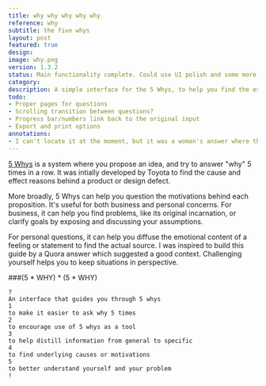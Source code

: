 ```yaml
---
title: why why why why why
reference: why
subtitle: the five whys
layout: post
featured: true
design: 
image: why.png
version: 1.3.2
status: Main functionality complete. Could use UI polish and some more Angular knowledge
category: 
description: A simple interface for the 5 Whys, to help you find the essence of your idea.
todo:
- Proper pages for questions
- Scrolling transition between questions?
- Progress bar/numbers link back to the original input
- Export and print options
annotations:
- I can't locate it at the moment, but it was a woman's answer where the gist was "how do you get over hating people?" She said nobody's worth her time to hate, and if she's still bothered, she asks herself 5 whys. She finds it important to locate the insecurity that is precipitating a hateful reaction, instead of focusing on the hater him/herself.
---
```


[5 Whys](http://en.wikipedia.org/wiki/5_Whys) is a system where you propose an idea, and try to answer "why" 5 times in a row. It was intially developed by Toyota to find the cause and effect reasons behind a product or design defect.

More broadly, 5 Whys can help you question the motivations behind each proposition. It's useful for both business and personal concerns. For business, it can help you find problems, like its original incarnation, or clarify goals by exposing and discussing your assumptions. 

For personal questions, it can help you diffuse the emotional content of a feeling or statement to find the actual source. I was inspired to build this guide by a Quora answer<sup></sup> which suggested a good context. Challenging yourself helps you to keep situations in perspective.

###(5 * WHY) * (5 * WHY)

	?
	An interface that guides you through 5 whys
	1
	to make it easier to ask why 5 times
	2
	to encourage use of 5 whys as a tool
	3
	to help distill information from general to specific
	4
	to find underlying causes or motivations
	5
	to better understand yourself and your problem
	!